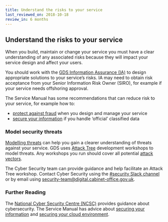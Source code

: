 ```yaml
---
title: Understand the risks to your service
last_reviewed_on: 2018-10-18
review_in: 6 months
---
```


## Understand the risks to your service

When you build, maintain or change your service you must have a clear understanding of any associated risks because they will impact your service design and affect your users.

You should work with the [GDS Information Assurance (IA)][] to design appropriate solutions to your service’s risks. IA may need to obtain risk acceptance from your Senior Information Risk Owner (SIRO), for example if your service needs offshoring approval.

The Service Manual has some recommendations that can reduce risk to your service, for example how to:

* [protect against fraud][] when you design and manage your service
* [secure your information][] if you handle ‘official’ classified data

### Model security threats

[Modelling threats][] can help you gain a clearer understanding of threats against your service. GDS uses [Attack Tree][] development workshops to model threats. Any workshops you run should cover all potential [attack vectors][].

The Cyber Security team can provide guidance and help facilitate an Attack Tree workshop. Contact Cyber Security using the [#security Slack channel][] or by email using [security-team@digital.cabinet-office.gov.uk][].

### Further Reading

The [National Cyber Security Centre (NCSC)][] provides guidance about cybersecurity. The Service Manual has advice about [securing your information][] and [securing your cloud environment][].

[GDS Information Assurance (IA)]: https://sites.google.com/a/digital.cabinet-office.gov.uk/gds/operations/information-assurance
[protect against fraud]: https://www.gov.uk/service-manual/technology/protecting-your-service-against-fraud
[secure your information]: https://www.gov.uk/service-manual/technology/securing-your-information
[Modelling threats]: https://www.owasp.org/index.php/Application_Threat_Modeling
[Attack Tree]: https://en.wikipedia.org/wiki/Attack_tree
[National Cyber Security Centre (NCSC)]: https://www.ncsc.gov.uk/
[security-team@digital.cabinet-office.gov.uk]: mailto:cyber-security@digital.cabinet-office.gov.uk
[#security Slack channel]: https://gds.slack.com/messages/CADAHQY69/#
[securing your information]: https://www.gov.uk/service-manual/technology/securing-your-information
[securing your cloud environment]: https://www.gov.uk/service-manual/technology/securing-your-cloud-environment
[attack vectors]: https://searchsecurity.techtarget.com/definition/attack-vector
